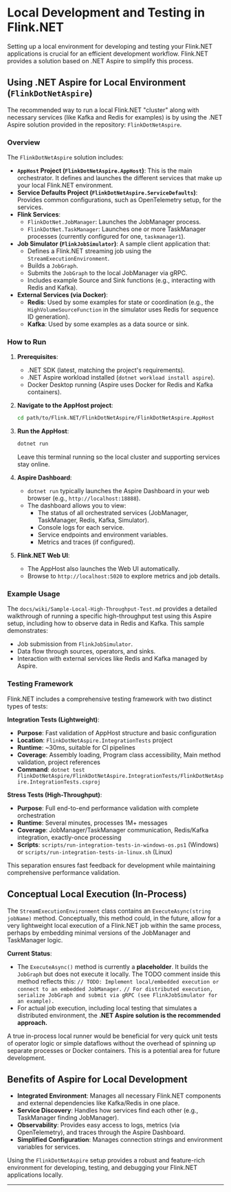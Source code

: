 # Local Development and Testing in Flink.NET

Setting up a local environment for developing and testing your Flink.NET applications is crucial for an efficient development workflow. Flink.NET provides a solution based on .NET Aspire to simplify this process.

## Using .NET Aspire for Local Environment (`FlinkDotNetAspire`)

The recommended way to run a local Flink.NET "cluster" along with necessary services (like Kafka and Redis for examples) is by using the .NET Aspire solution provided in the repository: `FlinkDotNetAspire`.

### Overview

The `FlinkDotNetAspire` solution includes:
*   **`AppHost` Project (`FlinkDotNetAspire.AppHost`)**: This is the main orchestrator. It defines and launches the different services that make up your local Flink.NET environment.
*   **Service Defaults Project (`FlinkDotNetAspire.ServiceDefaults`)**: Provides common configurations, such as OpenTelemetry setup, for the services.
*   **Flink Services**:
    *   `FlinkDotNet.JobManager`: Launches the JobManager process.
    *   `FlinkDotNet.TaskManager`: Launches one or more TaskManager processes (currently configured for one, `taskmanager1`).
*   **Job Simulator (`FlinkJobSimulator`)**: A sample client application that:
    *   Defines a Flink.NET streaming job using the `StreamExecutionEnvironment`.
    *   Builds a `JobGraph`.
    *   Submits the `JobGraph` to the local JobManager via gRPC.
    *   Includes example Source and Sink functions (e.g., interacting with Redis and Kafka).
*   **External Services (via Docker)**:
    *   **Redis**: Used by some examples for state or coordination (e.g., the `HighVolumeSourceFunction` in the simulator uses Redis for sequence ID generation).
    *   **Kafka**: Used by some examples as a data source or sink.

### How to Run

1.  **Prerequisites**:
    *   .NET SDK (latest, matching the project's requirements).
    *   .NET Aspire workload installed (`dotnet workload install aspire`).
    *   Docker Desktop running (Aspire uses Docker for Redis and Kafka containers).

2.  **Navigate to the AppHost project**:
    ```bash
    cd path/to/Flink.NET/FlinkDotNetAspire/FlinkDotNetAspire.AppHost
    ```

3.  **Run the AppHost**:
    ```bash
    dotnet run
    ```
    Leave this terminal running so the local cluster and supporting services stay online.

4.  **Aspire Dashboard**:
    *   `dotnet run` typically launches the Aspire Dashboard in your web browser (e.g., `http://localhost:18888`).
    *   The dashboard allows you to view:
        *   The status of all orchestrated services (JobManager, TaskManager, Redis, Kafka, Simulator).
        *   Console logs for each service.
        *   Service endpoints and environment variables.
        *   Metrics and traces (if configured).

5.  **Flink.NET Web UI**:
    *   The AppHost also launches the Web UI automatically.
    *   Browse to `http://localhost:5020` to explore metrics and job details.

### Example Usage

The `docs/wiki/Sample-Local-High-Throughput-Test.md` provides a detailed walkthrough of running a specific high-throughput test using this Aspire setup, including how to observe data in Redis and Kafka. This sample demonstrates:
*   Job submission from `FlinkJobSimulator`.
*   Data flow through sources, operators, and sinks.
*   Interaction with external services like Redis and Kafka managed by Aspire.

### Testing Framework

Flink.NET includes a comprehensive testing framework with two distinct types of tests:

**Integration Tests (Lightweight)**:
*   **Purpose**: Fast validation of AppHost structure and basic configuration
*   **Location**: `FlinkDotNetAspire.IntegrationTests` project  
*   **Runtime**: ~30ms, suitable for CI pipelines
*   **Coverage**: Assembly loading, Program class accessibility, Main method validation, project references
*   **Command**: `dotnet test FlinkDotNetAspire/FlinkDotNetAspire.IntegrationTests/FlinkDotNetAspire.IntegrationTests.csproj`

**Stress Tests (High-Throughput)**:
*   **Purpose**: Full end-to-end performance validation with complete orchestration
*   **Runtime**: Several minutes, processes 1M+ messages
*   **Coverage**: JobManager/TaskManager communication, Redis/Kafka integration, exactly-once processing
*   **Scripts**: `scripts/run-integration-tests-in-windows-os.ps1` (Windows) or `scripts/run-integration-tests-in-linux.sh` (Linux)

This separation ensures fast feedback for development while maintaining comprehensive performance validation.

## Conceptual Local Execution (In-Process)

The `StreamExecutionEnvironment` class contains an `ExecuteAsync(string jobName)` method. Conceptually, this method could, in the future, allow for a very lightweight local execution of a Flink.NET job within the same process, perhaps by embedding minimal versions of the JobManager and TaskManager logic.

**Current Status**:
*   The `ExecuteAsync()` method is currently a **placeholder**. It builds the `JobGraph` but does not execute it locally. The TODO comment inside this method reflects this:
    `// TODO: Implement local/embedded execution or connect to an embedded JobManager.`
    `// For distributed execution, serialize JobGraph and submit via gRPC (see FlinkJobSimulator for an example).`
*   For actual job execution, including local testing that simulates a distributed environment, the **.NET Aspire solution is the recommended approach.**

A true in-process local runner would be beneficial for very quick unit tests of operator logic or simple dataflows without the overhead of spinning up separate processes or Docker containers. This is a potential area for future development.

## Benefits of Aspire for Local Development

*   **Integrated Environment**: Manages all necessary Flink.NET components and external dependencies like Kafka/Redis in one place.
*   **Service Discovery**: Handles how services find each other (e.g., TaskManager finding JobManager).
*   **Observability**: Provides easy access to logs, metrics (via OpenTelemetry), and traces through the Aspire Dashboard.
*   **Simplified Configuration**: Manages connection strings and environment variables for services.

Using the `FlinkDotNetAspire` setup provides a robust and feature-rich environment for developing, testing, and debugging your Flink.NET applications locally.


---
